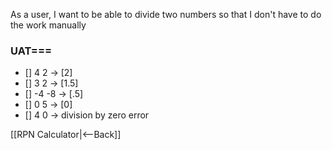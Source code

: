 As a user, I want to be able to divide two numbers so that I don't have to do the work manually

### UAT===
* [] 4 <enter> 2 <divide> -> [2]
* [] 3 <enter> 2 <divide> -> [1.5]
* [] -4 <enter> -8 <divide> -> [.5]
* [] 0 <enter> 5 <divide> -> [0]
* [] 4 <enter> 0 <divide> -> division by zero error

[[RPN Calculator|<--Back]]